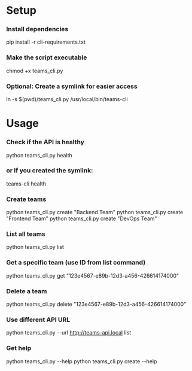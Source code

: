 # Setup

### Install dependencies
pip install -r cli-requirements.txt

### Make the script executable
chmod +x teams_cli.py

### Optional: Create a symlink for easier access
ln -s $(pwd)/teams_cli.py /usr/local/bin/teams-cli

# Usage

### Check if the API is healthy
python teams_cli.py health
### or if you created the symlink:
teams-cli health

### Create teams
python teams_cli.py create "Backend Team"
python teams_cli.py create "Frontend Team"
python teams_cli.py create "DevOps Team"

### List all teams
python teams_cli.py list

### Get a specific team (use ID from list command)
python teams_cli.py get "123e4567-e89b-12d3-a456-426614174000"

### Delete a team
python teams_cli.py delete "123e4567-e89b-12d3-a456-426614174000"

### Use different API URL
python teams_cli.py --url http://teams-api.local list

### Get help
python teams_cli.py --help
python teams_cli.py create --help
